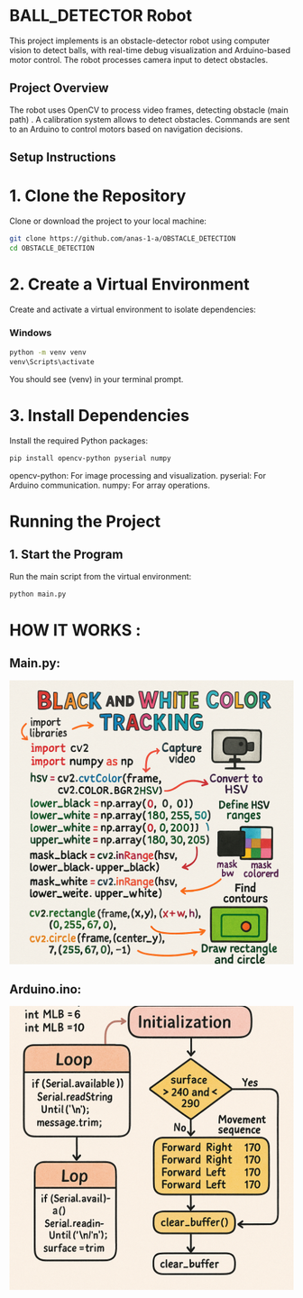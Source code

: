 # BALL_DETECTOR Robot
 This project implements is an  obstacle-detector robot using computer vision to detect balls, with real-time debug visualization and Arduino-based motor control. The robot processes camera input to detect obstacles.

## Project Overview
 The robot uses OpenCV to process video frames, detecting obstacle (main path)  . A calibration system allows to detect obstacles. Commands are sent to an Arduino to control motors based on navigation decisions.

## Setup Instructions
# 1. Clone the Repository
Clone or download the project to your local machine:
```bash
git clone https://github.com/anas-1-a/OBSTACLE_DETECTION
cd OBSTACLE_DETECTION
```
# 2. Create a Virtual Environment
Create and activate a virtual environment to isolate dependencies:
### Windows
``` bash
python -m venv venv
venv\Scripts\activate
```
You should see (venv) in your terminal prompt.
# 3. Install Dependencies
Install the required Python packages:
```bash
pip install opencv-python pyserial numpy
```
opencv-python: For image processing and visualization.
pyserial: For Arduino communication.
numpy: For array operations.

# Running the Project
## 1. Start the Program
Run the main script from the virtual environment:
```bash 
python main.py
```
# HOW IT WORKS :

## Main.py: 
![alt text](575d10c7-1ca6-4fee-a05c-22af04f0a43c.png)

## Arduino.ino:
![alt text](8f378a62-7725-4046-8297-028f31944a80-1.png)


